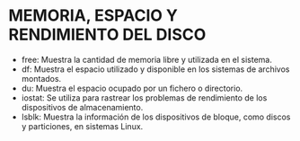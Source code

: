 # MEMORIA, ESPACIO Y RENDIMIENTO DEL DISCO

- free: Muestra la cantidad de memoria libre y utilizada en el sistema.
- df: Muestra el espacio utilizado y disponible en los sistemas de archivos montados.
- du: Muestra el espacio ocupado por un fichero o directorio.
- iostat: Se utiliza para rastrear los problemas de rendimiento de los dispositivos de
almacenamiento.
- lsblk: Muestra la información de los dispositivos de bloque, como discos y particiones, en sistemas Linux.
